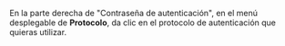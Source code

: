 En la parte derecha de "Contraseña de autenticación", en el menú desplegable de **Protocolo**, da clic en el protocolo de autenticación que quieras utilizar.
